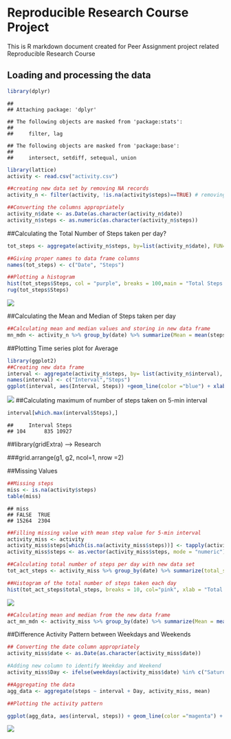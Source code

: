 # Reproducible Research Course Project
This is R markdown document created for Peer Assignment project  related Reproducible Research Course

## Loading and processing the data

```r
library(dplyr)
```

```
## 
## Attaching package: 'dplyr'
```

```
## The following objects are masked from 'package:stats':
## 
##     filter, lag
```

```
## The following objects are masked from 'package:base':
## 
##     intersect, setdiff, setequal, union
```

```r
library(lattice)
activity <- read.csv("activity.csv")

##creating new data set by removing NA records
activity_n <- filter(activity, !is.na(activity$steps)==TRUE) # removing step with NA records

##Converting the columns appropriately 
activity_n$date <- as.Date(as.character(activity_n$date))
activity_n$steps <- as.numeric(as.character(activity_n$steps))
```

##Calculating the Total Number of Steps taken per day?


```r
tot_steps <- aggregate(activity_n$steps, by=list(activity_n$date), FUN=sum)

##Giving proper names to data frame columns
names(tot_steps) <- c("Date", "Steps")

##Plotting a histogram
hist(tot_steps$Steps, col = "purple", breaks = 100,main = "Total Steps In a Day", xlab = "Steps")
rug(tot_steps$Steps)
```

![](PA1_template_files/figure-html/unnamed-chunk-2-1.png)<!-- -->

##Calculating the Mean and Median of Steps taken per day

```r
##Calculating mean and median values and storing in new data frame
mn_mdn <- activity_n %>% group_by(date) %>% summarize(Mean = mean(steps), Median = median(steps))
```


##Plotting Time series plot  for Average 

```r
library(ggplot2)
##Creating new data frame 
interval <- aggregate(activity_n$steps, by= list(activity_n$interval), FUN=sum)
names(interval) <- c("Interval","Steps")
ggplot(interval, aes(Interval, Steps)) +geom_line(color ="blue") + xlab("5-minute Interval") + ylab("Average Number of Steps Taken")
```

![](PA1_template_files/figure-html/unnamed-chunk-4-1.png)<!-- -->
##Calculating maximum of number of steps taken on 5-min interval

```r
interval[which.max(interval$Steps),]
```

```
##     Interval Steps
## 104      835 10927
```
##library(gridExtra) --> Research

###grid.arrange(g1, g2,  ncol=1, nrow =2)

##Missing Values

```r
##Missing steps
miss <- is.na(activity$steps)
table(miss)
```

```
## miss
## FALSE  TRUE 
## 15264  2304
```

```r
##Filling missing value with mean step value for 5-min interval
activity_miss <- activity
activity_miss$steps[which(is.na(activity_miss$steps))] <- tapply(activity$steps, activity$interval, mean, na.rm = T, simplify = F)
activity_miss$steps <- as.vector(activity_miss$steps, mode = "numeric")

##Calculating total number of steps per day with new data set
tot_act_steps <- activity_miss %>% group_by(date) %>% summarize(total_steps= sum(steps))

##Histogram of the total number of steps taken each day
hist(tot_act_steps$total_steps, breaks = 10, col="pink", xlab = "Total Number of Steps", ylab = "Date", main = "Number of Steps taken Each Day")
```

![](PA1_template_files/figure-html/unnamed-chunk-6-1.png)<!-- -->

```r
##Calculating mean and median from the new data frame
act_mn_mdn <- activity_miss %>% group_by(date) %>% summarize(Mean = mean(steps), Median = median(steps))
```

##Difference Activity Pattern between Weekdays and Weekends


```r
## Converting the date column appropriately
activity_miss$date <- as.Date(as.character(activity_miss$date))

#Adding new column to identify Weekday and Weekend 
activity_miss$Day <- ifelse(weekdays(activity_miss$date) %in% c("Saturday","Sunday"),"Weekend","Weekday")

##Aggregating the data
agg_data <- aggregate(steps ~ interval + Day, activity_miss, mean)

##Plotting the activity pattern

ggplot(agg_data, aes(interval, steps)) + geom_line(color ="magenta") + facet_grid(Day ~.) + xlab("5-min interval") + ylab("Number of Steps")
```

![](PA1_template_files/figure-html/unnamed-chunk-7-1.png)<!-- -->


